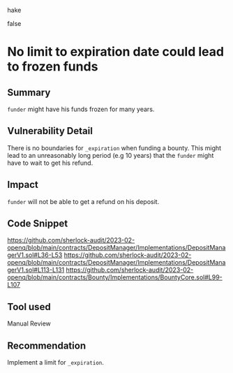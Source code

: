 hake

false

# No limit to expiration date could lead to frozen funds

## Summary
 `funder` might have his funds frozen for many years.

## Vulnerability Detail
There is no boundaries for `_expiration` when funding a bounty. This might lead to an unreasonably long period (e.g 10 years) that the `funder` might have to wait to get his refund.

## Impact
`funder` will not be able to get a refund on his deposit.

## Code Snippet
https://github.com/sherlock-audit/2023-02-openq/blob/main/contracts/DepositManager/Implementations/DepositManagerV1.sol#L36-L53
https://github.com/sherlock-audit/2023-02-openq/blob/main/contracts/DepositManager/Implementations/DepositManagerV1.sol#L113-L131
https://github.com/sherlock-audit/2023-02-openq/blob/main/contracts/Bounty/Implementations/BountyCore.sol#L99-L107
## Tool used

Manual Review

## Recommendation
Implement a limit for `_expiration`.